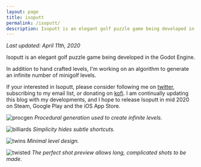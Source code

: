 ```yaml
---
layout: page
title: isoputt
permalink: /isoputt/
description: Isoputt is an elegant golf puzzle game being developed in the Godot Engine.
---
```

_Last updated: April 11th, 2020_

Isoputt is an elegant golf puzzle game being developed in the Godot Engine.

In addition to hand crafted levels, I'm working on an algorithm to generate an infinite number of minigolf levels.

If your interested in Isoputt, please consider following me on [twitter][twitter], subscribing to my email list, or donating on [kofi][kofi]. I am continually updating this blog with my developments, and I hope to release Isoputt in mid 2020 on Steam, Google Play and the iOS App Store.

![procgen][procgen]
_Procedural generation used to create infinite levels._

![billiards][billiards]
_Simplicity hides subtle shortcuts._

![twins][twins]
_Minimal level design._

![twisted][twisted]
_The perfect shot preview allows long, complicated shots to be made._


[procgen]:{{site.baseurl}}/assets/img/isoputt_proc_gen.gif "Isoputt Procedural Generation"
[billiards]:{{site.baseurl}}/assets/img/isoputt_billiards.gif "Isoputt Gif"
[twins]:{{site.baseurl}}/assets/img/isoputt_twins.gif "Isoputt Gif"
[twisted]:{{site.baseurl}}/assets/img/hyperputt_twisted.gif "Isoputt Gif"
[twitter]:https://twitter.com/00jknight
[kofi]:https://ko-fi.com/00jknight